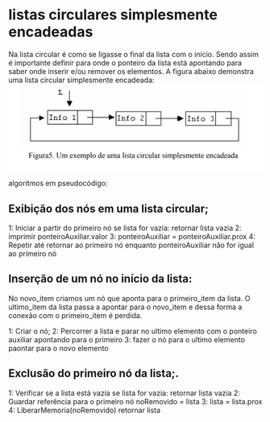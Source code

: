 # listas circulares simplesmente encadeadas

Na lista circular é como se ligasse o final da lista com o início. Sendo assim é importante definir para onde o ponteiro da lista está apontando para saber onde inserir e/ou remover os elementos. A figura abaixo demonstra uma lista circular simplesmente encadeada:
![Lista circular simplesmente encadeada](image.png)


algoritmos em pseudocódigo:
## Exibição dos nós em uma lista circular;
1: Iniciar a partir do primeiro nó
   se lista for vazia:
      retornar lista vazia
2: imprimir ponteiroAuxiliar.valor
3: ponteiroAuxiliar = ponteiroAuxiliar.prox
4: Repetir até retornar ao primeiro nó
   enquanto ponteiroAuxiliar não for igual ao primeiro nó

## Inserção de um nó no início da lista:
No novo_item criamos um nó que aponta para o primeiro_item da lista.
O ultimo_item da lista passa a apontar para o novo_item e dessa forma a conexão com o primeiro_item é perdida.

1: Criar o nó;
2: Percorrer a lista e parar no ultimo elemento com o ponteiro auxiliar apontando para o primeiro
3: fazer o nó para o ultimo elemento paontar para o novo elemento

## Exclusão do primeiro nó da lista;.

1: Verificar se a lista está vazia
   se lista for vazia:
      retornar lista vazia
2: Guardar referência para o primeiro nó
   noRemovido = lista
3: lista = lista.prox
4: LiberarMemoria(noRemovido)
      retornar lista
